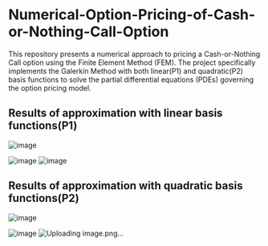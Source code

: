 # Numerical-Option-Pricing-of-Cash-or-Nothing-Call-Option
This repository presents a numerical approach to pricing a Cash-or-Nothing Call option using the Finite Element Method (FEM). The project specifically implements the Galerkin Method with both linear(P1) and quadratic(P2) basis functions to solve the partial differential equations (PDEs) governing the option pricing model.

## Results of approximation with linear basis functions(P1)
![image](https://github.com/user-attachments/assets/6ae42870-0a93-4a90-86ad-c1363e2f7dbf)

![image](https://github.com/user-attachments/assets/9499f1b8-5fce-46a0-b7ad-9e0fe04d19f3)
![image](https://github.com/user-attachments/assets/c626aebc-a5a3-4f74-96fb-e423167d39aa)

## Results of approximation with quadratic basis functions(P2)
![image](https://github.com/user-attachments/assets/bc343c74-4c0a-4924-9862-4ce2522ee63f)

![image](https://github.com/user-attachments/assets/fd720b4e-d137-4ac7-aca2-19c8d2bb150f)
![Uploading image.png…]()




